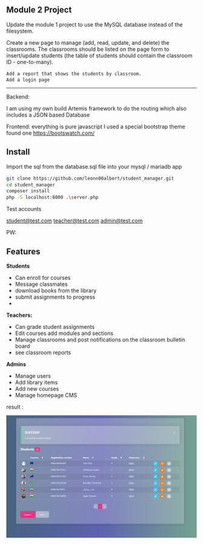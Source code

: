 ## Module 2 Project
Update the module 1 project to use the MySQL database instead of the filesystem.

Create a new page to manage (add, read, update, and delete) the classrooms. The classrooms should be listed on the page form to insert/update students (the table of students should contain the classroom ID - one-to-many).

    Add a report that shows the students by classroom.
    Add a login page

---
Backend: 

I am using my own build Artemis framework to do the routing which also includes a JSON based Database 

Frontend:
everything is pure javascript 
I used a special bootstrap theme found one https://bootswatch.com/ 


## Install

Import the sql from the database.sql file into your mysql / mariadb app

```bash 
git clone https://github.com/leonn00albert/student_manager.git
cd student_manager
composer install
php -S localhost:8000 .\server.php

```

Test accounts

student@test.com 
teacher@test.com 
admin@test.com 

PW:



## Features
**Students**
 - Can enroll for courses
 - Message classmates
 - download books from the library
 - submit assignments to progress
 - 
**Teachers:**
 - Can grade student assignments
 - Edit courses add modules and sections
 - Manage classrooms and post notifications on the classroom bulletin board
 - see classroom reports

**Admins**
 - Manage users
 - Add library items
 - Add new courses
 - Manage homepage CMS



result : <br>


![screenshot](https://github.com/leonn00albert/student_manager/blob/main/m1project.PNG)
